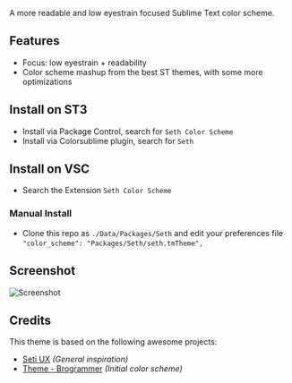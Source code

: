 A more readable and low eyestrain focused Sublime Text color scheme.

## Features
- Focus: low eyestrain + readability
- Color scheme mashup from the best ST themes, with some more optimizations

## Install on ST3
- Install via Package Control, search for `Seth Color Scheme`
- Install via Colorsublime plugin, search for `Seth`

## Install on VSC
- Search the Extension `Seth Color Scheme`

### Manual Install
- Clone this repo as `./Data/Packages/Seth` and edit your preferences file `"color_scheme": "Packages/Seth/seth.tmTheme",`

## Screenshot ##

![Screenshot](https://raw.githubusercontent.com/bertolinimarco/Seth-Color-Scheme/master/screenshot.jpg)

## Credits

This theme is based on the following awesome projects:

* [Seti UX](https://github.com/ctf0/Seti_UX) _(General inspiration)_
* [Theme - Brogrammer](https://github.com/kenwheeler/brogrammer-theme) _(Initial color scheme)_
